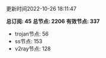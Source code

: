 更新时间2022-10-26 18:11:47

**总订阅: 45**
**总节点: 2206**
**有效节点: 337**
- trojan节点: 56
- ss节点: 153
- v2ray节点: 128
